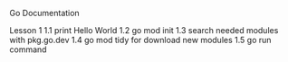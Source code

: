Go Documentation

Lesson 1
    1.1 print Hello World
    1.2 go mod init
    1.3 search needed modules with pkg.go.dev
    1.4 go mod tidy for download new modules
    1.5 go run command